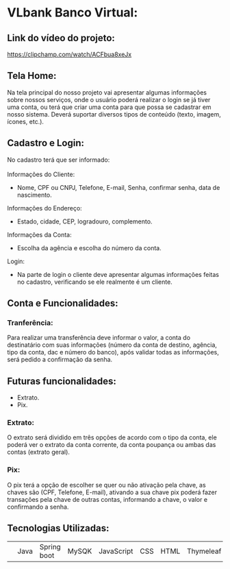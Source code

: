 # VLbank Banco Virtual:
## Link do vídeo do projeto:
https://clipchamp.com/watch/ACFbua8xeJx

## Tela Home:
Na tela principal do nosso projeto vai apresentar algumas informações sobre nossos serviços, onde o usuário poderá realizar o login se já tiver uma conta, ou terá que criar uma conta para que possa se cadastrar em nosso sistema. Deverá suportar diversos tipos de conteúdo (texto, imagem, ícones, etc.).

## Cadastro e Login:
No cadastro terá que ser informado:<br><br>
Informações do Cliente:
+ Nome, CPF ou CNPJ, Telefone, E-mail, Senha, confirmar senha, data de nascimento.

  
Informações do Endereço:
+ Estado, cidade, CEP, logradouro, complemento.

  
Informações da Conta:
+ Escolha da agência e escolha do número da conta.

  
Login:
+ Na parte de login o cliente deve apresentar algumas informações feitas no cadastro, verificando se ele realmente é um cliente.

## Conta e Funcionalidades:

### Tranferência:

Para realizar uma transferência deve informar o valor, a conta do destinatário com suas informações (número da conta de destino, agência, tipo da conta, dac e número do banco), após validar todas as informações, será pedido a confirmação da senha.

## Futuras funcionalidades:
+ Extrato.
+ Pix.

### Extrato:
O extrato será dividido em três opções de acordo com o tipo da conta, ele poderá ver o extrato da conta corrente, da conta poupança ou ambas das contas (extrato geral).

### Pix:
O pix terá a opção de escolher se quer ou não ativação pela chave, as chaves são (CPF, Telefone, E-mail), ativando a sua chave pix poderá fazer transações pela chave de outras contas, informando a chave, o valor e confirmando a senha.

## Tecnologias Utilizadas:

<table>
  <th>
    <td>Java</td>
    <td>Spring boot</td>
    <td>MySQK</td>
    <td>JavaScript</td>
    <td>CSS</td>
    <td>HTML</td>
    <td>Thymeleaf</td>
    <td>Bootstrap</td>
    <td></td>
  </th>  
</table>

